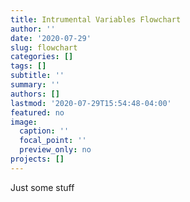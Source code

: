 ```yaml
---
title: Intrumental Variables Flowchart
author: ''
date: '2020-07-29'
slug: flowchart
categories: []
tags: []
subtitle: ''
summary: ''
authors: []
lastmod: '2020-07-29T15:54:48-04:00'
featured: no
image:
  caption: ''
  focal_point: ''
  preview_only: no
projects: []
---
```

Just some stuff